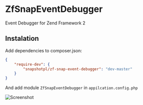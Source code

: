 ZfSnapEventDebugger
===================

Event Debugger for Zend Framework 2

Instalation
-----------

Add dependencies to composer.json:

```json
{
    "require-dev": {
        "snapshotpl/zf-snap-event-debugger": "dev-master"
    }
}
```

And add module `ZfSnapEventDebugger` in `appilcation.config.php`

![Screenshot](http://s3.amazonaws.com/awesome_screenshot/6613046?AWSAccessKeyId=0R7FMW7AXRVCYMAPTPR2&Expires=1417282541&Signature=gS8v7IteJElznhN0zwzJtlU4QbQ%3D)
